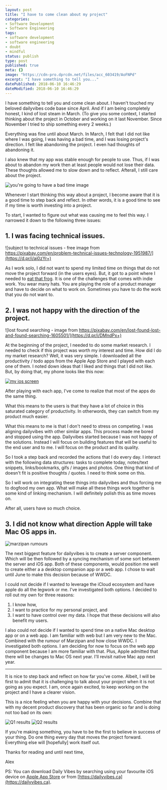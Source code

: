 ```yaml
---
layout: post
title: "I have to come clean about my project"
categories:
- Software Development
- Software Engineering
tags:
- software development
- software engineering
- doubt
- mindful
status: publish
type: post
published: true
meta: {}
image: "https://cdn-pro.dprcdn.net/files/acc_603419/AoFNPd"
excerpt: "I have something to tell you..."
datePublished: 2018-06-10 16:46:29
dateModified: 2018-06-10 16:46:29
---
```


I have something to tell you and come clean about. I haven't touched my beloved dailyvibes code base since April. And if I am being completely honest, I kind of lost steam in March. (To give you some context, I started thinking about the project in October and working on it last November. Since November I tried to ship something every 2 weeks.)

Everything was fine until about March. In March, I felt that I did not like where I was going, I was having a bad time, and I was losing project's direction. I felt like abandoning the project. I even had thoughts of abandoning it.

I also knew that my app was stable enough for people to use. Thus, if I was about to abandon my work then at least people would not lose their data. These thoughts allowed me to slow down and to reflect. Afterall, I still care about the project.

![you're going to have a bad time image](https://d.pr/i/klf5jH+)

Whenever I start thinking this way about a project, I become aware that it is a good time to step back and reflect. In other words, it is a good time to see if my time is worth investing into a project.

To start, I wanted to figure out what was causing me to feel this way. I narrowed it down to the following three issues:

## 1. I was facing technical issues.

![subject to technical issues - free image from https://pixabay.com/en/problem-technical-issues-technology-1951987/](https://d.pr/i/ai0zYr+)

As I work solo, I did not want to spend my limited time on things that do not move the project forward (in the users eyes). But, it got to a point where I needed to [eat that frog](https://www.briantracy.com/blog/time-management/the-truth-about-frogs/). It is one of the challenges that comes with indie work. You wear many hats. You are playing the role of a product manager and have to decide on what to work on. Sometimes you have to do the work that you do not want to.

## 2. I was not happy with the direction of the project.

![lost found searching - image from https://pixabay.com/en/lost-found-lost-and-found-searching-1605501/](https://d.pr/i/DMndPx+)

At the beginning of the project, I needed to do some market research. I needed to check if this project was worth my interest and time. How did I do my market research? Well, it was very simple. I downloaded all the productivity / todo apps from the Apple App Store and I played with each one of them. I noted down ideas that I liked and things that I did not like. But, by doing that, my phone looks like this now:

[![my ios screen](https://d.pr/i/b8PU7m+)](https://d.pr/v/CtydOz+)

After playing with each app, I've come to realize that most of the apps do the same thing.

What this means to the users is that they have a lot of choice in this saturated category of productivity. In otherwords, they can switch from my product much easier.

What this means to me is that I don't need to stress on competing. I was aligning dailyvibes with other similar apps. This process made me bored and stopped using the app. Dailyvibes started because I was not happy of the solutions. Instead I will focus on building features that will be useful to the end user and to me. I will focus on the product and its quality.

So I took a step back and recorded the actions that I do every day. I interact with the following data structures: tasks to complete today, notes/text snippets, links/bookmarks, gifs / images and photos. One thing that kind of doesn't fit is positive thoughts / quotes. I need to think some on this.

So I will work on integrating these things into dailyvibes and thus forcing me to dogfood my own app. What will make all these things work together is some kind of linking mechanism. I will definitely polish this as time moves on.

After all, users have so much choice.

## 3. I did not know what direction Apple will take Mac OS apps in.

![marzipan rumours](https://d.pr/i/LE7TsI+)

The next biggest feature for dailyvibes is to create a server component. Which will be then followed by a syncing mechanism of some sort between the server and iOS app. Both of these components, would position me well to create either a a desktop companion app or a web app. I chose to wait until June to make this decision because of WWDC.

I could not decide if I wanted to leverage the iCloud ecosystem and have apple do all the legwork or me. I've investigated both options. I decided to roll out my own for three reasons:

1.  I know how,
2.  I want to practice for my personal project, and
3.  I want to have control over my data. I hope that these decisions will also benefit my users.

I also could not decide if I wanted to spend time on a native Mac desktop app or on a web app. I am familiar with web but I am very new to the Mac. Combined with the rumour of Marzipan and how close WWDC. I investigated both options. I am deciding for now to focus on the web app component because I am more familiar with that. Plus, Apple admitted that there will be changes to Mac OS next year. I'll revisit native Mac app next year.

---

It is nice to step back and reflect on how far you've come. Albeit, I will be first to admit that it is challenging to talk about your project when it is not going as you expect. I am, once again excited, to keep working on the project and I have a clearer vision.

This is a nice feeling when you are happy with your decisions. Combine that with my decent product discovery that has been organic so far and is doing not too bad on its own:

![Q1 results](https://d.pr/i/MLstRV+)
![Q2 results](https://d.pr/i/dHUliO+)

If you're making something, you have to be the first to believe in success of your thing. Do one thing every day that moves the project forward. Everything else will [hopefully] work itself out.

Thanks for reading and until next time,

Alex

PS: You can download Daily Vibes by searching using your favourite iOS device on [Apple App Store](https://geo.itunes.apple.com/app/id1332324033) or from [https://dailyvibes.ca](https://dailyvibes.ca).
